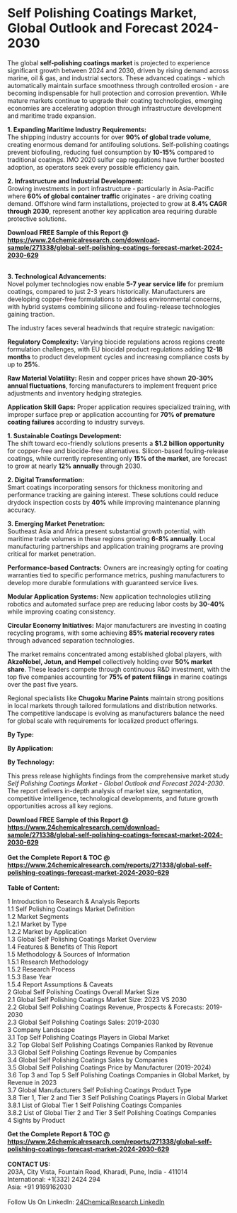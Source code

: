 <h1>Self Polishing Coatings Market, Global Outlook and Forecast 2024-2030</h1><p>The global <strong>self-polishing coatings market</strong> is projected to experience significant growth between 2024 and 2030, driven by rising demand across marine, oil &amp; gas, and industrial sectors. These advanced coatings - which automatically maintain surface smoothness through controlled erosion - are becoming indispensable for hull protection and corrosion prevention. While mature markets continue to upgrade their coating technologies, emerging economies are accelerating adoption through infrastructure development and maritime trade expansion.</p><p><strong>1. Expanding Maritime Industry Requirements:</strong><br>
The shipping industry accounts for over <strong>90% of global trade volume</strong>, creating enormous demand for antifouling solutions. Self-polishing coatings prevent biofouling, reducing fuel consumption by <strong>10-15%</strong> compared to traditional coatings. IMO 2020 sulfur cap regulations have further boosted adoption, as operators seek every possible efficiency gain.</p><p><strong>2. Infrastructure and Industrial Development:</strong><br>
Growing investments in port infrastructure - particularly in Asia-Pacific where <strong>60% of global container traffic</strong> originates - are driving coating demand. Offshore wind farm installations, projected to grow at <strong>8.4% CAGR through 2030</strong>, represent another key application area requiring durable protective solutions.</p><div><b>Download FREE Sample of this Report @ 
            <a href="https://www.24chemicalresearch.com/download-sample/271338/global-self-polishing-coatings-forecast-market-2024-2030-629">
            https://www.24chemicalresearch.com/download-sample/271338/global-self-polishing-coatings-forecast-market-2024-2030-629</a></b></div><br><p><strong>3. Technological Advancements:</strong><br>
Novel polymer technologies now enable <strong>5-7 year service life</strong> for premium coatings, compared to just 2-3 years historically. Manufacturers are developing copper-free formulations to address environmental concerns, with hybrid systems combining silicone and fouling-release technologies gaining traction.</p><p>The industry faces several headwinds that require strategic navigation:</p><p><strong>Regulatory Complexity:</strong> Varying biocide regulations across regions create formulation challenges, with EU biocidal product regulations adding <strong>12-18 months</strong> to product development cycles and increasing compliance costs by up to <strong>25%</strong>.</p><p><strong>Raw Material Volatility:</strong> Resin and copper prices have shown <strong>20-30% annual fluctuations</strong>, forcing manufacturers to implement frequent price adjustments and inventory hedging strategies.</p><p><strong>Application Skill Gaps:</strong> Proper application requires specialized training, with improper surface prep or application accounting for <strong>70% of premature coating failures</strong> according to industry surveys.</p><p><strong>1. Sustainable Coatings Development:</strong><br>
The shift toward eco-friendly solutions presents a <strong>$1.2 billion opportunity</strong> for copper-free and biocide-free alternatives. Silicon-based fouling-release coatings, while currently representing only <strong>15% of the market</strong>, are forecast to grow at nearly <strong>12% annually</strong> through 2030.</p><p><strong>2. Digital Transformation:</strong><br>
Smart coatings incorporating sensors for thickness monitoring and performance tracking are gaining interest. These solutions could reduce drydock inspection costs by <strong>40%</strong> while improving maintenance planning accuracy.</p><p><strong>3. Emerging Market Penetration:</strong><br>
Southeast Asia and Africa present substantial growth potential, with maritime trade volumes in these regions growing <strong>6-8% annually</strong>. Local manufacturing partnerships and application training programs are proving critical for market penetration.</p><p><strong>Performance-based Contracts:</strong> Owners are increasingly opting for coating warranties tied to specific performance metrics, pushing manufacturers to develop more durable formulations with guaranteed service lives.</p><p><strong>Modular Application Systems:</strong> New application technologies utilizing robotics and automated surface prep are reducing labor costs by <strong>30-40%</strong> while improving coating consistency.</p><p><strong>Circular Economy Initiatives:</strong> Major manufacturers are investing in coating recycling programs, with some achieving <strong>85% material recovery rates</strong> through advanced separation technologies.</p><p>The market remains concentrated among established global players, with <strong>AkzoNobel, Jotun, and Hempel</strong> collectively holding over <strong>50% market share</strong>. These leaders compete through continuous R&amp;D investment, with the top five companies accounting for <strong>75% of patent filings</strong> in marine coatings over the past five years.</p><p>Regional specialists like <strong>Chugoku Marine Paints</strong> maintain strong positions in local markets through tailored formulations and distribution networks. The competitive landscape is evolving as manufacturers balance the need for global scale with requirements for localized product offerings.</p><p><strong>By Type:</strong></p><p><strong>By Application:</strong></p><p><strong>By Technology:</strong></p><p>This press release highlights findings from the comprehensive market study <em>Self Polishing Coatings Market - Global Outlook and Forecast 2024-2030</em>. The report delivers in-depth analysis of market size, segmentation, competitive intelligence, technological developments, and future growth opportunities across all key regions.</p><div><b>Download FREE Sample of this Report @ 
            <a href="https://www.24chemicalresearch.com/download-sample/271338/global-self-polishing-coatings-forecast-market-2024-2030-629">
            https://www.24chemicalresearch.com/download-sample/271338/global-self-polishing-coatings-forecast-market-2024-2030-629</a></b></div><br><div><b>Get the Complete Report & TOC @ 
            <a href="https://www.24chemicalresearch.com/reports/271338/global-self-polishing-coatings-forecast-market-2024-2030-629">
            https://www.24chemicalresearch.com/reports/271338/global-self-polishing-coatings-forecast-market-2024-2030-629</a></b></div><br>
            <b>Table of Content:</b><p>1 Introduction to Research & Analysis Reports<br />
    1.1 Self Polishing Coatings Market Definition<br />
    1.2 Market Segments<br />
        1.2.1 Market by Type<br />
        1.2.2 Market by Application<br />
    1.3 Global Self Polishing Coatings Market Overview<br />
    1.4 Features & Benefits of This Report<br />
    1.5 Methodology & Sources of Information<br />
        1.5.1 Research Methodology<br />
        1.5.2 Research Process<br />
        1.5.3 Base Year<br />
        1.5.4 Report Assumptions & Caveats<br />
2 Global Self Polishing Coatings Overall Market Size<br />
    2.1 Global Self Polishing Coatings Market Size: 2023 VS 2030<br />
    2.2 Global Self Polishing Coatings Revenue, Prospects & Forecasts: 2019-2030<br />
    2.3 Global Self Polishing Coatings Sales: 2019-2030<br />
3 Company Landscape<br />
    3.1 Top Self Polishing Coatings Players in Global Market<br />
    3.2 Top Global Self Polishing Coatings Companies Ranked by Revenue<br />
    3.3 Global Self Polishing Coatings Revenue by Companies<br />
    3.4 Global Self Polishing Coatings Sales by Companies<br />
    3.5 Global Self Polishing Coatings Price by Manufacturer (2019-2024)<br />
    3.6 Top 3 and Top 5 Self Polishing Coatings Companies in Global Market, by Revenue in 2023<br />
    3.7 Global Manufacturers Self Polishing Coatings Product Type<br />
    3.8 Tier 1, Tier 2 and Tier 3 Self Polishing Coatings Players in Global Market<br />
        3.8.1 List of Global Tier 1 Self Polishing Coatings Companies<br />
        3.8.2 List of Global Tier 2 and Tier 3 Self Polishing Coatings Companies<br />
4 Sights by Product</p><div><b>Get the Complete Report & TOC @ 
            <a href="https://www.24chemicalresearch.com/reports/271338/global-self-polishing-coatings-forecast-market-2024-2030-629">
            https://www.24chemicalresearch.com/reports/271338/global-self-polishing-coatings-forecast-market-2024-2030-629</a></b></div><br><b>CONTACT US:</b><br>
            203A, City Vista, Fountain Road, Kharadi, Pune, India - 411014<br>
            International: +1(332) 2424 294<br>
            Asia: +91 9169162030 <br><br>
            Follow Us On LinkedIn: <a href="https://www.linkedin.com/company/24chemicalresearch/">24ChemicalResearch LinkedIn</a>